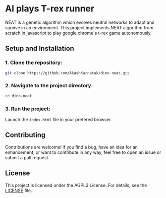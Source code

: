 # AI plays T-rex runner

NEAT is a genetic algorithm which evolves neutral networks to adapt and survive
in an environment. This project implements NEAT algorithm from scratch in
javascript to play google chrome's t-rex game autonomously.

## Setup and Installation

### 1. Clone the repository:

   ```bash
   git clone https://github.com/AkashKarnatak/dino-neat.git
   ```

### 2. Navigate to the project directory:

   ```bash
   cd dino-neat
   ```

### 3. Run the project:

Launch the `index.html` file in your prefered browser.

## Contributing

Contributions are welcome! If you find a bug, have an idea for an enhancement, or want to contribute in any way, feel free to open an issue or submit a pull request.

## License

This project is licensed under the AGPL3 License. For details, see the [LICENSE](LICENSE) file.
